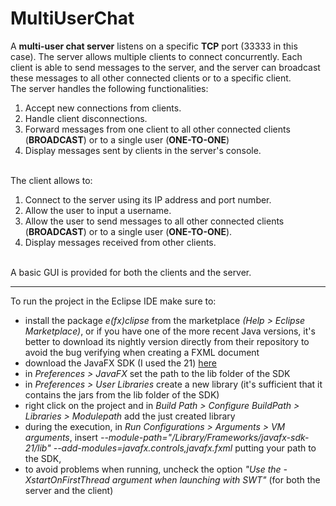 # MultiUserChat

A <b>multi-user chat server</b> listens on a specific <b>TCP</b> port (33333 in this case). The server allows multiple clients to connect concurrently.
Each client is able to send messages to the server, and the server can broadcast these messages to all other connected clients or to a specific client.
<br/>
The server handles the following functionalities:
<ol>
  <li>Accept new connections from clients.</li>
  <li>Handle client disconnections.</li>
  <li>Forward messages from one client to all other connected clients (<b>BROADCAST</b>) or to a single user (<b>ONE-TO-ONE</b>)</li>
  <li>Display messages sent by clients in the server's console.</li>
</ol>
<br/>
The client allows to:
<ol>
  <li>Connect to the server using its IP address and port number.</li>
  <li>Allow the user to input a username.</li>
  <li>Allow the user to send messages to all other connected clients (<b>BROADCAST</b>) or to a single user (<b>ONE-TO-ONE</b>).</li>
  <li>Display messages received from other clients.</li>
</ol> 
<br/>
A basic GUI is provided for both the clients and the server.
<br/>
<hr/>
To run the project in the Eclipse IDE make sure to:
<ul>
  <li>install the package <i>e(fx)clipse</i> from the marketplace <i>(Help > Eclipse Marketplace)</i>, or if you have one of the more recent Java versions, it's better to download its nightly version directly from their repository to avoid the bug verifying when creating a FXML document</li>
  <li>download the JavaFX SDK (I used the 21) <a href="https://gluonhq.com/products/javafx/" target="_blank" >here</a></li>
  <li>in <i>Preferences > JavaFX</i> set the path to the lib folder of the SDK</li>
  <li>in <i>Preferences > User Libraries</i> create a new library (it's sufficient that it contains the jars from the lib folder of the SDK)</li>
  <li>right click on the project and in <i>Build Path > Configure BuildPath > Libraries > Modulepath</i> add the just created library</li>
  <li>during the execution, in <i>Run Configurations > Arguments > VM arguments</i>, insert <i>--module-path="/Library/Frameworks/javafx-sdk-21/lib" --add-modules=javafx.controls,javafx.fxml</i> putting your path to the SDK,</li>
  <li>to avoid problems when running, uncheck the option <i>"Use the -XstartOnFirstThread argument when launching with SWT"</i> (for both the server and the client)</li>
</ul>

